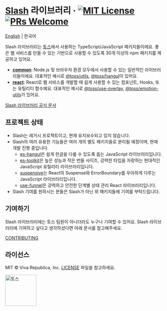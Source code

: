 # [Slash](https://slash.page) 라이브러리 &middot; [![MIT License](https://img.shields.io/badge/license-MIT-blue.svg)](https://github.com/toss/slash/blob/main/LICENSE) [![PRs Welcome](https://img.shields.io/badge/PRs-welcome-brightgreen.svg)](https://github.com/toss/slash/blob/main/.github/CONTRIBUTING.md)

[English](./README.md) | 한국어

Slash 라이브러리는 [토스](https://toss.im)에서 사용하는 TypeScript/JavaScript 패키지들이에요. 좋은 웹 서비스를 만들 수 있는 기반으로 사용할 수 있도록 30개 이상의 npm 패키지를 제공하고 있어요.

- [**common**](https://github.com/toss/slash/blob/main/packages/common): Node.js 및 브라우저 환경 모두에서 사용할 수 있는 일반적인 라이브러리들이에요. 대표적인 예시로 [@toss/utils](https://github.com/toss/slash/blob/main/packages/common/utils), [@toss/hangul](https://github.com/toss/slash/blob/main/packages/common/hangul)이 있어요.
- [**react**](https://github.com/toss/slash/blob/main/packages/react): React로 웹 서비스를 개발할 때 쉽게 사용할 수 있는 컴포넌트, Hooks, 또는 유틸리티 함수예요. 대표적인 예시로 [@toss/use-overlay](https://github.com/toss/slash/blob/main/packages/react/use-overlay), [@toss/emotion-utils](https://github.com/toss/slash/blob/main/packages/react/emotion-utils)가 있어요.

[Slash 라이브러리 공식 문서](https://slash.page/ko)

## 프로젝트 상태

- Slash는 레거시 프로젝트이고, 현재 유지보수되고 있지 않습니다.
- Slash의 여러 유용한 기능들은 여러 개의 별도 패키지들로 분리될 예정이며, 현재 개발 진행 중입니다.
  - [es-hangul](https://github.com/toss/es-hangul)은 쉽게 한글을 다룰 수 있도록 돕는 JavaScript 라이브러리입니다.
  - [es-toolkit](https://github.com/toss/es-toolkit)은 높은 성능과 작은 번들 사이즈, 강력한 타입을 자랑하는 현대적인 JavaScript 유틸리티 라이브러리입니다.
  - [suspensive](https://github.com/toss/suspensive)는 React의 Suspense와 ErrorBoundary를 우아하게 다루는 JavaScript 라이브러리입니다.
  - [use-funnel](https://github.com/toss/use-funnel)은 강력하고 안전한 단계별 상태 관리 React 라이브러리입니다.
- Slash 기여를 원하시는 분들은 Slash가 아닌 위 패키지들에 기여를 부탁드립니다.

## 기여하기

Slash 라이브러리에는 토스 팀원이 아니더라도 누구나 기여할 수 있어요. Slash 라이브러리에 기여하고 싶다고 생각하셨다면 아래 문서를 참고해주세요.

[CONTRIBUTING](./.github/CONTRIBUTING.md)

## 라이선스

MIT © Viva Republica, Inc. [LICENSE](./LICENSE) 파일을 참고하세요.

<a title="토스" href="https://toss.im">
  <picture>
    <source media="(prefers-color-scheme: dark)" srcset="https://static.toss.im/logos/png/4x/logo-toss-reverse.png">
    <img alt="토스" src="https://static.toss.im/logos/png/4x/logo-toss.png" width="100">
  </picture>
</a>
